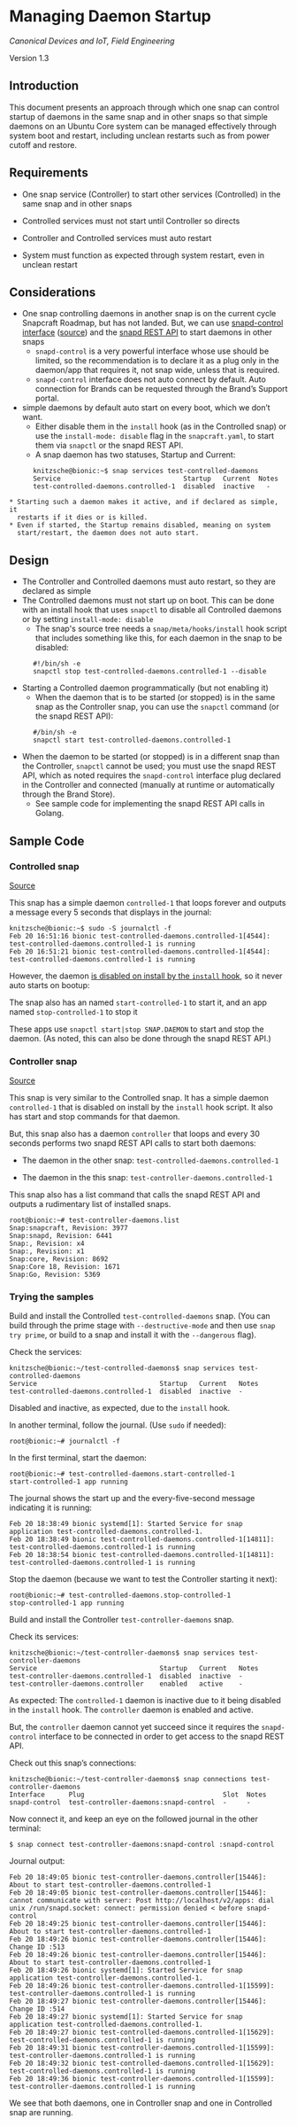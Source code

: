 # Managing Daemon Startup

_Canonical Devices and IoT, Field Engineering_


Version 1.3

## Introduction

This document presents an approach through which one snap can control startup of
daemons in the same snap and in other snaps so that simple daemons on an Ubuntu
Core system can be managed effectively through system boot and restart,
including unclean restarts such as from power cutoff and restore.


## Requirements

* One snap service (Controller) to start other services (Controlled) in the same
  snap and in other snaps

* Controlled services must not start until Controller so directs

* Controller and Controlled services must auto restart

* System must function as expected through system restart, even in unclean restart


## Considerations

* One snap controlling daemons in another snap is on the current cycle
  Snapcraft Roadmap, but has not landed. But, we can use [snapd-control
  interface](https://snapcraft.io/docs/snapd-control-interface)
  ([source](https://github.com/snapcore/snapd/blob/416ae3a0091532fcc5220d1d222f28347c47b570/interfaces/builtin/snapd_control.go))
  and the [snapd REST API](https://forum.snapcraft.io/t/snapd-rest-api/17954)
  to start daemons in other snaps
    * `snapd-control` is a very powerful interface whose use should be limited, so
      the recommendation is to declare it as a plug only in the daemon/app that
      requires it, not snap wide, unless that is required.
    * `snapd-control` interface does not auto connect by default. Auto connection
      for Brands can be requested through the Brand’s Support portal.
* simple daemons by default auto start on every boot, which we don’t want.
    * Either disable them in the `install` hook (as in the Controlled snap) or
      use the `install-mode: disable` flag in the `snapcraft.yaml`, to start
      them via `snapctl` or the snapd REST API.
    * A snap daemon has two statuses, Startup and Current:

```
      knitzsche@bionic:~$ snap services test-controlled-daemons
      Service                               Startup   Current  Notes
      test-controlled-daemons.controlled-1  disabled  inactive   -
```

    * Starting such a daemon makes it active, and if declared as simple, it
      restarts if it dies or is killed.
    * Even if started, the Startup remains disabled, meaning on system
      start/restart, the daemon does not auto start.


## Design

* The Controller and Controlled daemons must auto restart, so they are declared
  as simple
* The Controlled daemons must not start up on boot. This can be done with an
  install hook that uses `snapctl` to disable all Controlled daemons or by
  setting `install-mode: disable`
    * The snap's source tree needs a `snap/meta/hooks/install` hook script that
      includes something like this, for each daemon in the snap to be disabled:

```
      #!/bin/sh -e
      snapctl stop test-controlled-daemons.controlled-1 --disable
```

* Starting a Controlled daemon programmatically (but not enabling it)
    * When the daemon that is to be started (or stopped) is in the same snap as
      the Controller snap, you can use the `snapctl` command (or the snapd REST
      API):

```
      #/bin/sh -e
      snapctl start test-controlled-daemons.controlled-1
```

* When the daemon to be started (or stopped) is in a different snap than the
  Controller, `snapctl` cannot be used; you must use the snapd REST API, which as
  noted requires the `snapd-control` interface plug declared in the Controller and
  connected (manually at runtime or automatically through the Brand Store).
    * See sample code for implementing the snapd REST API calls in Golang.


## Sample Code


### Controlled snap

[Source](https://github.com/canonical/iot-field-example-snaps/tree/main/daemon-control/controlled-daemon)

This snap has a simple daemon `controlled-1` that loops forever and outputs a
message every 5 seconds that displays in the journal:

```
knitzsche@bionic:~$ sudo -S journalctl -f
Feb 20 16:51:16 bionic test-controlled-daemons.controlled-1[4544]: test-controlled-daemons.controlled-1 is running
Feb 20 16:51:21 bionic test-controlled-daemons.controlled-1[4544]: test-controlled-daemons.controlled-1 is running
```

However, the daemon [is disabled on install by the `install`
hook](https://github.com/canonical/iot-field-example-snaps/blob/main/daemon-control/controlled-daemon/snap/hooks/install),
so it never auto starts on bootup:

The snap also has an named `start-controlled-1` to start it, and an app named
`stop-controlled-1` to stop it

These apps use `snapctl start|stop SNAP.DAEMON` to start and stop the daemon.
(As noted, this can also be done through the snapd REST API.)


### Controller snap

[Source](https://github.com/canonical/iot-field-example-snaps/tree/main/daemon-control/controller-daemon)

This snap is very similar to the Controlled snap. It has a simple daemon
`controlled-1` that is disabled on install by the `install` hook script.  It
also has start and stop commands for that daemon.

But, this snap also has a daemon `controller` that loops and every 30 seconds
performs two snapd REST API calls to start both daemons:

* The daemon in the other snap: `test-controlled-daemons.controlled-1`

* The daemon in the this snap: `test-controller-daemons.controlled-1`

This snap also has a list command that calls the snapd REST API and outputs a
rudimentary list of installed snaps.

```
root@bionic:~# test-controller-daemons.list
Snap:snapcraft, Revision: 3977
Snap:snapd, Revision: 6441
Snap:, Revision: x4
Snap:, Revision: x1
Snap:core, Revision: 8692
Snap:Core 18, Revision: 1671
Snap:Go, Revision: 5369
```


### Trying the samples

Build and install the Controlled `test-controlled-daemons` snap. (You can build
through the prime stage with `--destructive-mode` and then use `snap try prime`, or
build to a snap and install it with the `--dangerous` flag).

Check the services:

```
knitzsche@bionic:~/test-controlled-daemons$ snap services test-controlled-daemons
Service                               Startup   Current   Notes
test-controlled-daemons.controlled-1  disabled  inactive  -
```

Disabled and inactive, as expected, due to the `install` hook.

In another terminal, follow the journal. (Use `sudo` if needed):

```
root@bionic:~# journalctl -f
```

In the first terminal, start the daemon:

```
root@bionic:~# test-controlled-daemons.start-controlled-1
start-controlled-1 app running
```

The journal shows the start up and the every-five-second message indicating it is running:

```
Feb 20 18:38:49 bionic systemd[1]: Started Service for snap application test-controlled-daemons.controlled-1.
Feb 20 18:38:49 bionic test-controlled-daemons.controlled-1[14811]: test-controlled-daemons.controlled-1 is running
Feb 20 18:38:54 bionic test-controlled-daemons.controlled-1[14811]: test-controlled-daemons.controlled-1 is running
```

Stop the daemon (because we want to test the Controller starting it next):

```
root@bionic:~# test-controlled-daemons.stop-controlled-1
stop-controlled-1 app running
```

Build and install the Controller `test-controller-daemons` snap.

Check its services:

```
knitzsche@bionic:~/test-controller-daemons$ snap services test-controller-daemons
Service                               Startup   Current   Notes
test-controller-daemons.controlled-1  disabled  inactive  -
test-controller-daemons.controller    enabled   active    -
```

As expected:
The `controlled-1` daemon is inactive due to it being disabled in the `install` hook.
The `controller` daemon is enabled and active.

But, the `controller` daemon cannot yet succeed since it requires the
`snapd-control` interface to be connected in order to get access to the snapd REST
API.

Check out this snap’s connections:

```
knitzsche@bionic:~/test-controller-daemons$ snap connections test-controller-daemons
Interface      Plug                                   Slot  Notes
snapd-control  test-controller-daemons:snapd-control  -     -
```

Now connect it, and keep an eye on the followed journal in the other terminal:

```
$ snap connect test-controller-daemons:snapd-control :snapd-control
```

Journal output:

```
Feb 20 18:49:05 bionic test-controller-daemons.controller[15446]: About to start test-controller-daemons.controlled-1
Feb 20 18:49:05 bionic test-controller-daemons.controller[15446]: cannot communicate with server: Post http://localhost/v2/apps: dial unix /run/snapd.socket: connect: permission denied < before snapd-control
Feb 20 18:49:25 bionic test-controller-daemons.controller[15446]: About to start test-controller-daemons.controlled-1
Feb 20 18:49:26 bionic test-controller-daemons.controller[15446]: Change ID :513
Feb 20 18:49:26 bionic test-controller-daemons.controller[15446]: About to start test-controller-daemons.controlled-1
Feb 20 18:49:26 bionic systemd[1]: Started Service for snap application test-controller-daemons.controlled-1.
Feb 20 18:49:26 bionic test-controller-daemons.controlled-1[15599]: test-controller-daemons.controlled-1 is running
Feb 20 18:49:27 bionic test-controller-daemons.controller[15446]: Change ID :514
Feb 20 18:49:27 bionic systemd[1]: Started Service for snap application test-controlled-daemons.controlled-1.
Feb 20 18:49:27 bionic test-controlled-daemons.controlled-1[15629]: test-controlled-daemons.controlled-1 is running
Feb 20 18:49:31 bionic test-controller-daemons.controlled-1[15599]: test-controller-daemons.controlled-1 is running
Feb 20 18:49:32 bionic test-controlled-daemons.controlled-1[15629]: test-controlled-daemons.controlled-1 is running
Feb 20 18:49:36 bionic test-controller-daemons.controlled-1[15599]: test-controller-daemons.controlled-1 is running
```

We see that both daemons, one in Controller snap and one in Controlled snap are
running.

